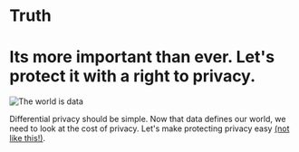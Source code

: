 # Truth
# Its more important than ever. Let's protect it with a right to privacy.


![The world is data](https://live.staticflickr.com/5228/5679642883_24a2e905e0_b.jpg)


Differential privacy should be simple. Now that data defines our world, we need to look at the cost of privacy. Let's make protecting privacy easy [(not like this!)](https://www.cis.upenn.edu/~aaroth/Papers/privacybook.pdf).
